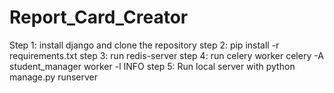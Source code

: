 # Report_Card_Creator

Step 1: install django and clone the repository 
step 2: pip install -r requirements.txt
step 3: run redis-server
step 4: run celery worker celery -A student_manager worker -l INFO
step 5: Run local server with python manage.py runserver
